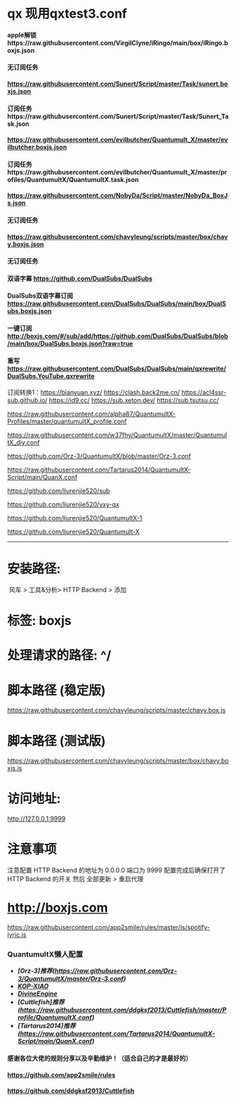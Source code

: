 # qx 现用qxtest3.conf

#### apple解锁https://raw.githubusercontent.com/VirgilClyne/iRingo/main/box/iRingo.boxjs.json
#### 无订阅任务
#### https://raw.githubusercontent.com/Sunert/Script/master/Task/sunert.boxjs.json
#### 订阅任务https://raw.githubusercontent.com/Sunert/Script/master/Task/Sunert_Task.json
#### https://raw.githubusercontent.com/evilbutcher/Quantumult_X/master/evilbutcher.boxjs.json
#### 订阅任务https://raw.githubusercontent.com/evilbutcher/Quantumult_X/master/profiles/QuantumultX/QuantumultX.task.json
#### https://raw.githubusercontent.com/NobyDa/Script/master/NobyDa_BoxJs.json
#### 无订阅任务
#### https://raw.githubusercontent.com/chavyleung/scripts/master/box/chavy.boxjs.json
#### 无订阅任务

#### 双语字幕 https://github.com/DualSubs/DualSubs
#### DualSubs双语字幕订阅 https://raw.githubusercontent.com/DualSubs/DualSubs/main/box/DualSubs.boxjs.json
#### 一键订阅 http://boxjs.com/#/sub/add/https://github.com/DualSubs/DualSubs/blob/main/box/DualSubs.boxjs.json?raw=true
#### 重写 https://raw.githubusercontent.com/DualSubs/DualSubs/main/qxrewrite/DualSubs.YouTube.qxrewrite


订阅转换1：https://bianyuan.xyz/
https://clash.back2me.cn/
https://acl4ssr-sub.github.io/
https://id9.cc/
https://sub.xeton.dev/
https://sub.tsutsu.cc/

https://raw.githubusercontent.com/alpha87/QuantumultX-Profiles/master/quantumultX_profile.conf


https://raw.githubusercontent.com/w37fhy/QuantumultX/master/QuantumultX_diy.conf



https://github.com/Orz-3/QuantumultX/blob/master/Orz-3.conf



https://raw.githubusercontent.com/Tartarus2014/QuantumultX-Script/main/QuanX.conf



https://github.com/liurenjie520/sub


https://github.com/liurenjie520/yxy-qx



https://github.com/liurenjie520/QuantumultX-1


https://github.com/liurenjie520/Quantumult-X


---------------
# 安装路径: 
 ​ 风车 > 工具&分析> HTTP Backend > 添加

# 标签: boxjs
# 处理请求的路径: ^/

# 脚本路径 (稳定版)
https://raw.githubusercontent.com/chavyleung/scripts/master/chavy.box.js
# 脚本路径 (测试版)
https://raw.githubusercontent.com/chavyleung/scripts/master/box/chavy.boxjs.js

# 访问地址:
http://127.0.0.1:9999

# 注意事项
注意配置 HTTP Backend 的地址为 0.0.0.0 端口为 9999
配置完成后确保打开了 HTTP Backend 的开关
然后 全部更新 > 重启代理

# http://boxjs.com


https://raw.githubusercontent.com/app2smile/rules/master/js/spotify-lyric.js

### QuantumultX懒人配置

- ***[Orz-3]推荐(https://raw.githubusercontent.com/Orz-3/QuantumultX/master/Orz-3.conf)***
- ***[KOP-XIAO](https://raw.githubusercontent.com/KOP-XIAO/QuantumultX/master/QuantumultX_Profiles.conf)***
- ***[DivineEngine](https://raw.githubusercontent.com/DivineEngine/Profiles/master/Quantumult/Outbound.conf)***
- ***[Cuttlefish]推荐(https://raw.githubusercontent.com/ddgksf2013/Cuttlefish/master/Profile/QuantumultX.conf)***
- ***[Tartarus2014]推荐(https://raw.githubusercontent.com/Tartarus2014/QuantumultX-Script/main/QuanX.conf)***


#### 感谢各位大佬的规则分享以及辛勤维护！（适合自己的才是最好的）
#### https://github.com/app2smile/rules
#### https://github.com/ddgksf2013/Cuttlefish

